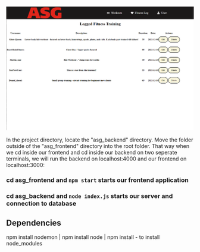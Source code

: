 ![home screen](public/viewWorkout.png)


In the project directory, locate the "asg_backend" directory. Move the folder outside of the "asg_frontend" directory into the root folder. That way when we cd inside our frontend and cd inside our backend on two seperate terminals, we will run the backend on localhost:4000 and our frontend on localhost:3000:

### cd asg_frontend and `npm start` starts our frontend application
### cd asg_backend and `node index.js` starts our server and connection to database 


## Dependencies
npm install nodemon |
npm install node |
npm install - to install node_modules

